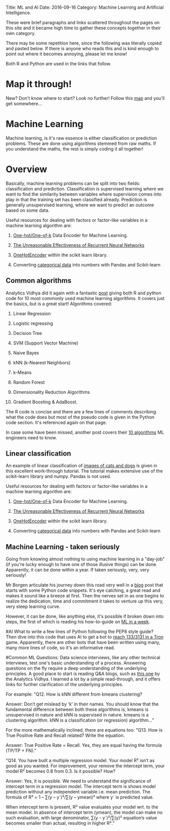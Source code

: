 Title: ML and AI
Date: 2016-09-16
Category: Machine Learning and Artificial Intelligence.

These were brief paragraphs and links scattered throughout the pages on this site and it became high time to gather these concepts together in their own category.

There may be some repetition here, since the following was literally copied and pasted below.
If there is anyone who reads this and is kind enough to point out where it becomes annoying, please let me know!

Both R and Python are used in the links that follow.

# Map it through!
New? Don't know where to start? Look no further! Follow this [map](http://scikit-learn.org/stable/tutorial/machine_learning_map/) and you'll get somewhere...

# Machine Learning
Machine learning, is it's raw essence is either classification or prediction problems. These are done using algorithms stemmed from raw maths. If you understand the maths, the rest is simply coding it all together!

# Overview
Basically, machine learning problems can be split into two fields: classification and prediction. Classification is supervised learning where we want to find the similarity between variables where supervision comes into play in that the training set has been classified already.
Prediction is generally unsupervised learning, where we want to predict an outcome based on some data.

Useful resources for dealing with factors or factor-like variables in a machine learning algorithm are:

1. [One-hot/One-of-k](http://code-factor.blogspot.com/2012/10/one-hotone-of-k-data-encoder-for.html) Data Encoder for Machine Learning.

2. [The Unreasonable Effectiveness of Recurrent Neural Networks](http://karpathy.github.io/2015/05/21/rnn-effectiveness/)

3. [OneHotEncoder](http://scikit-learn.org/stable/modules/generated/sklearn.preprocessing.OneHotEncoder.html) within the scikit learn library.

4. Converting [categorical data](http://fastml.com/converting-categorical-data-into-numbers-with-pandas-and-scikit-learn/) into numbers with Pandas and Scikit-learn

## Common algorithms
Analytics Vidhya did it again with a fantastic [post](https://www.analyticsvidhya.com/blog/2015/09/full-cheatsheet-machine-learning-algorithms/) giving both R and python code for 10 most commonly used machine learning algorithms.
It covers just the basics, but is a great start!
Algorithms covered:

1. Linear Regression

2. Logistic regressing

3. Decision Tree

4. SVM (Support Vector Machine)

5. Naive Bayes

6. kNN (k-Nearest Neighbors)

7. k-Means

8. Random Forest

9. Dimensionality Reduction Algorithms

10. Gradient Boosting & AdaBoost.

The R code is concise and there are a few lines of comments describing what the code does but most of the pseudo code is given in the Python code section. It's referenced again on that page.

In case some have been missed, another post covers their [10 algorithms](https://gab41.lab41.org/the-10-algorithms-machine-learning-engineers-need-to-know-f4bb63f5b2fa#.k5g1mndg5) ML engineers need to know.

## Linear classification
An example of linear classification of [images of cats and dogs](http://www.pyimagesearch.com/2016/08/22/an-intro-to-linear-classification-with-python/) is given in this excellent work-through tutorial.
The tutorial makes extensive use of the scikit-learn library and numpy. Pandas is not used.


Useful resources for dealing with factors or factor-like variables in a machine learning algorithm are:

1. [One-hot/One-of-k](http://code-factor.blogspot.com/2012/10/one-hotone-of-k-data-encoder-for.html) Data Encoder for Machine Learning.

2. [The Unreasonable Effectiveness of Recurrent Neural Networks](http://karpathy.github.io/2015/05/21/rnn-effectiveness/)

3. [OneHotEncoder](http://scikit-learn.org/stable/modules/generated/sklearn.preprocessing.OneHotEncoder.html) within the scikit learn library.

4. Converting [categorical data](http://fastml.com/converting-categorical-data-into-numbers-with-pandas-and-scikit-learn/) into numbers with Pandas and Scikit-learn

## Machine Learning - taken seriously
Going from knowing almost nothing to using machine learning in a "day-job" (if you're lucky enough to have one of those illusive things) can be done. Apparently, it can be done within a year. If taken seriously, very, very seriously!

Mr Borgen articulate his journey down this road very well in a [blog](https://medium.com/learning-new-stuff/machine-learning-in-a-year-cdb0b0ebd29c#.d3ggjur7t) post that starts with some Python code snippets. It's eye catching, a great read and makes it sound like a breeze at first. Then the nerves set in as one begins to realize the dedication, time and commitment it takes to venture up this very, very steep learning curve.

However, it can be done, like anything else, it's possible if broken down into steps, the first of which is reading his how-to-guide on [ML in a week](https://medium.com/learning-new-stuff/machine-learning-in-a-week-a0da25d59850#.n7uc79x7m).


#AI
What to write a few lines of Python following the PEP8 style guide? Then dive into this code that uses AI to get a bot to [reach 133/3131 in a Tron](http://kootenpv.github.io/2016-09-07-ai-challenge-in-78-lines) game. Apparently, there are other bots that have been written using many, many more lines of code, so it's an informative read.

#Common ML Questions:
Data science interviews, like any other technical interviews, test one's basic understanding of a process. Answering questions on the fly require a deep understanding of the underlying principles.
A good place to start is reading Q&A blogs, such as [this one](https://www.analyticsvidhya.com/blog/2016/09/40-interview-questions-asked-at-startups-in-machine-learning-data-science/?utm_source=feedburner&utm_medium=email&utm_campaign=Feed%3A+AnalyticsVidhya+%28Analytics+Vidhya%29) by the Analytics Vidhya.
I learned a lot by a simple read-through, and it offers links for further clarification of the underlying principles. 

For example:
"Q12. How is kNN different from kmeans clustering?

Answer: Don’t get mislead by ‘k’ in their names. You should know that the fundamental difference between both these algorithms is, kmeans is unsupervised in nature and kNN is supervised in nature. kmeans is a clustering algorithm. kNN is a classification (or regression) algorithm..."

For the more mathematically inclined, there are equations too:
"Q13. How is True Positive Rate and Recall related? Write the equation.

Answer: True Positive Rate = Recall. Yes, they are equal having the formula (TP/TP + FN)."

"Q14. You have built a multiple regression model. Your model R² isn’t as good as you wanted. For improvement, your remove the intercept term, your model R² becomes 0.8 from 0.3. Is it possible? How?

Answer: Yes, it is possible. We need to understand the significance of intercept term in a regression model. The intercept term is shows model prediction without any independent variable i.e. mean prediction. The formula of R² = 1 – ∑(y – y´)²/∑(y – ymean)² where y´ is predicted value.   

When intercept term is present, R² value evaluates your model wrt. to the mean model. In absence of intercept term (ymean), the model can make no such evaluation, with large denominator, ∑(y - y´)²/∑(y)² equation’s value becomes smaller than actual, resulting in higher R²."


